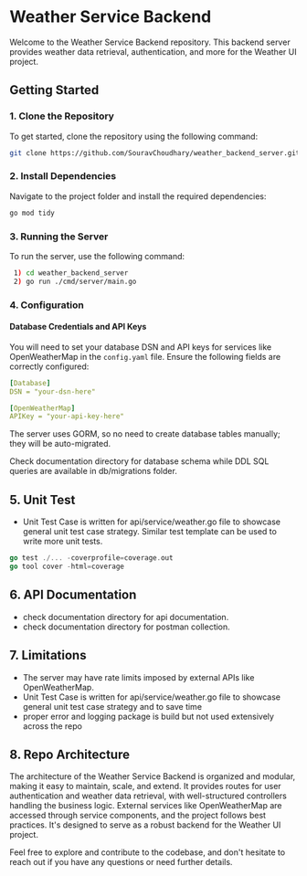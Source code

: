 # Weather Service Backend

Welcome to the Weather Service Backend repository. This backend server provides weather data retrieval, authentication, and more for the Weather UI project.

## Getting Started

### 1. Clone the Repository
To get started, clone the repository using the following command:

```bash
git clone https://github.com/SouravChoudhary/weather_backend_server.git
```

### 2. Install Dependencies

Navigate to the project folder and install the required dependencies:
```bash
go mod tidy
```

### 3. Running the Server

To run the server, use the following command:

```bash
 1) cd weather_backend_server
 2) go run ./cmd/server/main.go  
```

### 4. Configuration

#### Database Credentials and API Keys

You will need to set your database DSN and API keys for services like OpenWeatherMap in the `config.yaml` file. Ensure the following fields are correctly configured:

```yaml
[Database]
DSN = "your-dsn-here"

[OpenWeatherMap]
APIKey = "your-api-key-here"
```

The server uses GORM, so no need to create database tables manually; they will be auto-migrated.

Check documentation directory for database schema while DDL SQL queries are available in db/migrations folder.

## 5. Unit Test 

- Unit Test Case is written for api/service/weather.go file to 
showcase general unit test case strategy. Similar test template can be used to write more unit tests.

```go 
go test ./... -coverprofile=coverage.out 
go tool cover -html=coverage 
```

## 6. API Documentation
-  check documentation directory for api documentation.
-  check documentation directory for postman collection.

## 7. Limitations

- The server may have rate limits imposed by external APIs like OpenWeatherMap.
- Unit Test Case is written for api/service/weather.go file to 
showcase general unit test case strategy and to save time 
- proper error and logging package is build but not used extensively across the repo 


## 8. Repo Architecture
The architecture of the Weather Service Backend is organized and modular, making it easy to maintain, scale, and extend. It provides routes for user authentication and weather data retrieval, with well-structured controllers handling the business logic. External services like OpenWeatherMap are accessed through service components, and the project follows best practices. It's designed to serve as a robust backend for the Weather UI project.

Feel free to explore and contribute to the codebase, and don't hesitate to reach out if you have any questions or need further details.